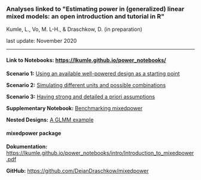 ### Analyses linked to "Estimating power in (generalized) linear mixed models: an open introduction and tutorial in R"  

Kumle, L., Vo, M. L-H., & Draschkow, D. (in preparation) 

last update: November 2020

***

#### Link to Notebooks:  https://lkumle.github.io/power_notebooks/

**Scenario 1:** [Using an available well-powered design as a starting point
](https://lkumle.github.io/power_notebooks/Scenario1_notebook.html)

**Scenario 2:** [Simulating different units and possible combinations](https://lkumle.github.io/power_notebooks/Scenario2_notebook.html)

**Scenario 3:** [Having strong and detailed a priori assumptions](https://lkumle.github.io/power_notebooks/Scenario3_notebook.html)

**Supplementary Notebook:** [Benchmarking mixedpower](https://lkumle.github.io/power_notebooks/Supplementary_notebook.html)

**Nested Designs:** [A GLMM example](https://lkumle.github.io/power_notebooks/nestedGLMM_notebook.html)

#### mixedpower package

**Dokumentation:** https://lkumle.github.io/power_notebooks/intro/Introduction_to_mixedpower.pdf

**GitHub:** https://github.com/DejanDraschkow/mixedpower
